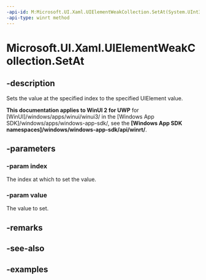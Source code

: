 ```yaml
---
-api-id: M:Microsoft.UI.Xaml.UIElementWeakCollection.SetAt(System.UInt32,Microsoft.UI.Xaml.UIElement)
-api-type: winrt method
---
```


<!-- Method syntax.
public void UIElementWeakCollection.SetAt(UInt32 index, UIElement value)
-->

# Microsoft.UI.Xaml.UIElementWeakCollection.SetAt

## -description

Sets the value at the specified index to the specified UIElement value.

**This documentation applies to WinUI 2 for UWP** for [WinUI]/windows/apps/winui/winui3/ in the [Windows App SDK]/windows/apps/windows-app-sdk/, see the **[Windows App SDK namespaces]/windows/windows-app-sdk/api/winrt/**.

## -parameters
### -param index

The index at which to set the value.

### -param value

The value to set.

## -remarks

## -see-also

## -examples

